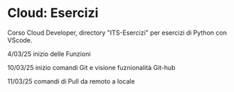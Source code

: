 # Cloud: Esercizi

Corso Cloud Developer, directory "ITS-Esercizi" per esercizi di Python con VScode.

4/03/25 inizio delle Funzioni

10/03/25 inizio comandi Git e visione fuznionalità Git-hub

11/03/25 comandi di Pull da remoto a locale

